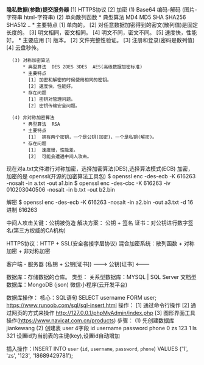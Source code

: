 
**隐私数据(参数)提交服务器**
[1] HTTPS协议
[2] 加密
    (1) Base64 编码-解码  (图片-字符串   html-字符串)
    (2) 单向散列函数
        * 典型算法 MD4 MD5 SHA SHA256 SHA512 .. 
        * 主要特点
          [1] 单向的。
          [2] 对任意数据加密得到的密文(散列值)是固定长度的。
          [3] 明文相同，密文相同。
          [4] 明文不同，密文不同。
          [5] 速度快，性能好。
        * 主要应用
          [1] 版本。
          [2] 文件完整性验证。
          [3] 注册和登录(密码是散列值)
          [4] 云盘秒传。
     
      (3) 对称加密算法
          * 典型算法  DES 2DES 3DES  AES(高级数据加密标准)
          * 主要特点
            [1] 加密和解密的时候使用相同的密钥。
            [2] 速度快，性能好。
          * 存在问题
            [1] 密钥对管理问题。
            [2] 密钥传输安全问题。

      (4) 非对称加密算法
          * 典型算法  RSA
          * 主要特点
            [1]  拥有两个密钥，一个是公钥(加密)，一个是私钥(解密)。
          * 存在问题
            [1]  速度慢，性能差。
            [2]  可能会遭遇中间人攻击。


现在对a.txt文件进行对称加密，选择加密算法(DES),选择算法模式(ECB) 加密，加密的是 openssl(开源的加密算法工具包)
$ openssl enc -des-ecb -K 616263 -nosalt -in a.txt  -out a1.bin
$ openssl enc -des-cbc -K 616263 -iv 010203040506 -nosalt -in b.txt  -out b2.bin

解密
$ openssl enc -des-ecb -K 616263 -nosalt -in a2.bin -out a3.txt -d
16进制 616263


中间人攻击关键：公钥被伪造
解决方案：
  公钥 + 签名
  证书：对公钥进行数字签名(第三方权威的CA机构)  


HTTPS协议：HTTP + SSL(安全套接字层协议)
  混合加密系统：散列函数 + 对称加密 + 非对称加密

客户端 - 服务器
        (私钥 + 公钥[证书])
          --->
公钥[证书] <---
        


数据库：存储数据的仓库。
  类型：
    关系型数据库：MYSQL  |  SQL Server 
    文档型数据库：MongoDB (json)  微信小程序(云开发平台)

数据库操作：
    核心：SQL语句 SELECT username FORM user;  https://www.runoob.com/sql/sql-insert.html
    操作：
        [1] 通过命令行操作
        [2] 通过网页的方式来操作 http://127.0.0.1/phpMyAdmin/index.php
        [3] 图形界面工具操作(https://www.navicat.com.cn/products)
    步骤：
      (1) 先创建数据库  jiankewang
      (2) 创建表 user
          4字段
          id  username password phone
          0   zs       123
          1   ls       321
          设置id为当前表的主键(key),设置id自动增加

插入操作：INSERT INTO `user` (`id`, `username`, `password`, `phone`) VALUES ('1', 'zs', '123', '18689429781');
        